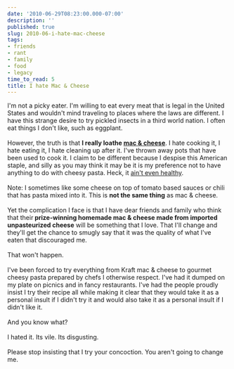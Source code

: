 ```yaml
---
date: '2010-06-29T08:23:00.000-07:00'
description: ''
published: true
slug: 2010-06-i-hate-mac-cheese
tags:
- friends
- rant
- family
- food
- legacy
time_to_read: 5
title: I hate Mac & Cheese
---
```


I'm not a picky eater. I'm willing to eat every meat that is legal in the United States and wouldn't mind traveling to places where the laws are different. I have this strange desire to try pickled insects in a third world nation. I often eat things I don't like, such as eggplant.<br /><br />However, the truth is that <b>I really loathe <a href="http://en.wikipedia.org/wiki/Mac_&amp;_Cheese">mac &amp; cheese</a></b>. I hate cooking it, I hate eating it, I hate cleaning up after it. I've thrown away pots that have been used to cook it. I claim to be different because I despise this American staple, and silly as you may think it may be it is my preference not to have anything to do with cheesy pasta. Heck, it <a href="http://en.wikipedia.org/wiki/Mac_&amp;_Cheese#Health_concerns_and_controversy">ain't even healthy</a>.<br /><br />Note: I sometimes like some cheese on top of tomato based sauces or chili that has pasta mixed into it. This is <b>not the same thing</b>&nbsp;as mac &amp; cheese.<br /><br />Yet the complication I face is that I have dear friends and family who think that their<b> prize-winning homemade mac &amp; cheese made from imported unpasteurized&nbsp;cheese</b> will be something that I love. That I'll change and they'll get the chance to smugly say that it was the quality of what I've eaten that discouraged me.<br /><br />That won't happen. <br /><br />I've been forced to try everything from Kraft mac &amp; cheese to gourmet cheesy pasta prepared by chefs I otherwise respect. I've had it dumped on my plate on picnics and in fancy  restaurants. I've had the people proudly insist I try their recipe all while making it clear that they would take it as a personal insult if I didn't try it and would also take it as a personal insult if I didn't like it.<br /><br />And you know what? <br /><br />I hated it. Its vile. Its disgusting.<br /><br />Please stop insisting that I try your concoction. You aren't going to change me.